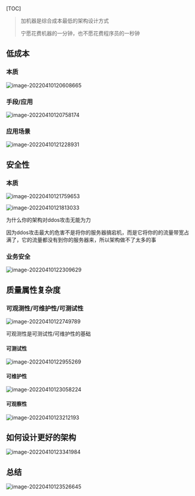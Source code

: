 [TOC]

> 加机器是综合成本最低的架构设计方式
>
> 宁愿花费机器的一分钟，也不愿花费程序员的一秒钟

## 低成本

### 本质

![image-20220410120608665](static/images/image-20220410120608665.png)

### 手段/应用

![image-20220410120758174](static/images/image-20220410120758174.png)

### 应用场景

![image-20220410121228931](static/images/image-20220410121228931.png)

## 安全性

### 本质

![image-20220410121759653](static/images/image-20220410121759653.png)

![image-20220410121813033](static/images/image-20220410121813033.png)

为什么你的架构对ddos攻击无能为力

因为ddos攻击最大的危害不是将你的服务器搞宕机，而是它将你的的流量带宽占满了，它的流量都没有到你的服务器来，所以架构做不了太多的事

### 业务安全



![image-20220410122309629](static/images/image-20220410122309629.png)



## 质量属性复杂度

### 可观测性/可维护性/可测试性

![image-20220410122749789](static/images/image-20220410122749789.png)

可观测性是可测试性/可维护性的基础



#### 可测试性

![image-20220410122955269](static/images/image-20220410122955269.png)

#### 可维护性

![image-20220410123058224](static/images/image-20220410123058224.png)



#### 可观察性

![image-20220410123212193](static/images/image-20220410123212193.png)

## 如何设计更好的架构

![image-20220410123341984](static/images/image-20220410123341984.png)

## 总结

![image-20220410123526645](static/images/image-20220410123526645.png)



